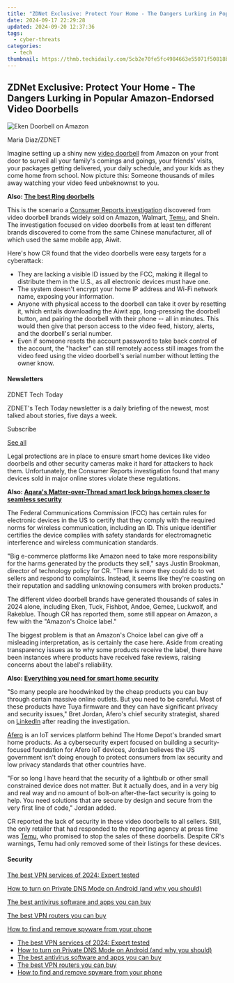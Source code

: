 ```yaml
---
title: "ZDNet Exclusive: Protect Your Home - The Dangers Lurking in Popular Amazon-Endorsed Video Doorbells"
date: 2024-09-17 22:29:28
updated: 2024-09-20 12:37:36
tags:
  - cyber-threats
categories:
  - tech
thumbnail: https://thmb.techidaily.com/5cb2e70fe5fc4984663e55071f50818b86ad28c6053861679577418a188e88c7.jpg
---
```


## ZDNet Exclusive: Protect Your Home - The Dangers Lurking in Popular Amazon-Endorsed Video Doorbells

![Eken Doorbell on Amazon](https://www.zdnet.com/a/img/resize/137bf42e84a4a1e1974a929a3568c5acab742d08/2024/03/01/8ccfb869-615a-4573-9011-b2c833dc0490/amazondorbell.jpg?auto=webp&width=1280)

Maria Diaz/ZDNET

Imagine setting up a shiny new [video doorbell](https://www.zdnet.com/home-and-office/smart-home/best-video-doorbell/) from Amazon on your front door to surveil all your family's comings and goings, your friends' visits, your packages getting delivered, your daily schedule, and your kids as they come home from school. Now picture this: Someone thousands of miles away watching your video feed unbeknownst to you.

**Also: [The best Ring doorbells](https://www.zdnet.com/home-and-office/smart-home/best-ring-doorbell/)**

This is the scenario a [Consumer Reports investigation](https://www.consumerreports.org/home-garden/home-security-cameras/video-doorbells-sold-by-major-retailers-have-security-flaws-a2579288796/) discovered from video doorbell brands widely sold on Amazon, Walmart, [Temu](https://www.zdnet.com/article/is-temu-legit-what-to-know-about-this-wildly-popular-shopping-app/), and Shein. The investigation focused on video doorbells from at least ten different brands discovered to come from the same Chinese manufacturer, all of which used the same mobile app, Aiwit. 

Here's how CR found that the video doorbells were easy targets for a cyberattack:

* They are lacking a visible ID issued by the FCC, making it illegal to distribute them in the U.S., as all electronic devices must have one.
* The system doesn't encrypt your home IP address and Wi-Fi network name, exposing your information.
* Anyone with physical access to the doorbell can take it over by resetting it, which entails downloading the Aiwit app, long-pressing the doorbell button, and pairing the doorbell with their phone -- all in minutes. This would then give that person access to the video feed, history, alerts, and the doorbell's serial number.
* Even if someone resets the account password to take back control of the account, the "hacker" can still remotely access still images from the video feed using the video doorbell's serial number without letting the owner know.

#### Newsletters

ZDNET Tech Today

ZDNET's Tech Today newsletter is a daily briefing of the newest, most talked about stories, five days a week.

 Subscribe

[See all](https://www.zdnet.com/newsletters/)

Legal protections are in place to ensure smart home devices like video doorbells and other security cameras make it hard for attackers to hack them. Unfortunately, the Consumer Reports investigation found that many devices sold in major online stores violate these regulations.

**Also: [Aqara's Matter-over-Thread smart lock brings homes closer to seamless security](https://www.zdnet.com/home-and-office/smart-home/aqaras-matter-over-thread-smart-lock-brings-homes-closer-to-seamless-security/)**

The Federal Communications Commission (FCC) has certain rules for electronic devices in the US to certify that they comply with the required norms for wireless communication, including an ID. This unique identifier certifies the device complies with safety standards for electromagnetic interference and wireless communication standards. 

"Big e-commerce platforms like Amazon need to take more responsibility for the harms generated by the products they sell," says Justin Brookman, director of technology policy for CR. "There is more they could do to vet sellers and respond to complaints. Instead, it seems like they're coasting on their reputation and saddling unknowing consumers with broken products."

The different video doorbell brands have generated thousands of sales in 2024 alone, including Eken, Tuck, Fishbot, Andoe, Gemee, Luckwolf, and Rakeblue. Though CR has reported them, some still appear on Amazon, a few with the "Amazon's Choice label."

The biggest problem is that an Amazon's Choice label can give off a misleading interpretation, as is certainly the case here. Aside from creating transparency issues as to why some products receive the label, there have been instances where products have received fake reviews, raising concerns about the label's reliability.

**Also: [Everything you need for smart home security](https://www.zdnet.com/home-and-office/smart-home/everything-you-need-for-smart-home-security/)**

"So many people are hoodwinked by the cheap products you can buy through certain massive online outlets. But you need to be careful. Most of these products have Tuya firmware and they can have significant privacy and security issues," Bret Jordan, Afero's chief security strategist, shared on [LinkedIn](https://www.linkedin.com/feed/update/urn:li:activity:7169024096196870145/) after reading the investigation. 

[Afero](https://afero.io/) is an IoT services platform behind The Home Depot's branded smart home products. As a cybersecurity expert focused on building a security-focused foundation for Afero IoT devices, Jordan believes the US government isn't doing enough to protect consumers from lax security and low privacy standards that other countries have. 

"For so long I have heard that the security of a lightbulb or other small constrained device does not matter. But it actually does, and in a very big and real way and no amount of bolt-on after-the-fact security is going to help. You need solutions that are secure by design and secure from the very first line of code," Jordan added. 

CR reported the lack of security in these video doorbells to all sellers. Still, the only retailer that had responded to the reporting agency at press time was [Temu](https://www.zdnet.com/article/is-temu-legit-what-to-know-about-this-wildly-popular-shopping-app/), who promised to stop the sales of these doorbells. Despite CR's warnings, Temu had only removed some of their listings for these devices. 

#### Security

[The best VPN services of 2024: Expert tested](https://www.zdnet.com/article/best-vpn/ "The best VPN services of 2024: Expert tested")

[How to turn on Private DNS Mode on Android (and why you should)](https://www.zdnet.com/article/how-to-turn-on-private-dns-mode-on-android-and-why-you-should/ "How to turn on Private DNS Mode on Android (and why you should)")

[The best antivirus software and apps you can buy](https://www.zdnet.com/article/best-antivirus/ "The best antivirus software and apps you can buy")

[The best VPN routers you can buy](https://www.zdnet.com/article/best-vpn-router/ "The best VPN routers you can buy")

[How to find and remove spyware from your phone](https://www.zdnet.com/article/how-to-find-and-remove-spyware-from-your-phone/ "How to find and remove spyware from your phone")

* [The best VPN services of 2024: Expert tested](https://www.zdnet.com/article/best-vpn/ "The best VPN services of 2024: Expert tested")
* [How to turn on Private DNS Mode on Android (and why you should)](https://www.zdnet.com/article/how-to-turn-on-private-dns-mode-on-android-and-why-you-should/ "How to turn on Private DNS Mode on Android (and why you should)")
* [The best antivirus software and apps you can buy](https://www.zdnet.com/article/best-antivirus/ "The best antivirus software and apps you can buy")
* [The best VPN routers you can buy](https://www.zdnet.com/article/best-vpn-router/ "The best VPN routers you can buy")
* [How to find and remove spyware from your phone](https://www.zdnet.com/article/how-to-find-and-remove-spyware-from-your-phone/ "How to find and remove spyware from your phone")

<ins class="adsbygoogle"
     style="display:block"
     data-ad-format="autorelaxed"
     data-ad-client="ca-pub-7571918770474297"
     data-ad-slot="1223367746"></ins>



<ins class="adsbygoogle"
     style="display:block"
     data-ad-client="ca-pub-7571918770474297"
     data-ad-slot="8358498916"
     data-ad-format="auto"
     data-full-width-responsive="true"></ins>
